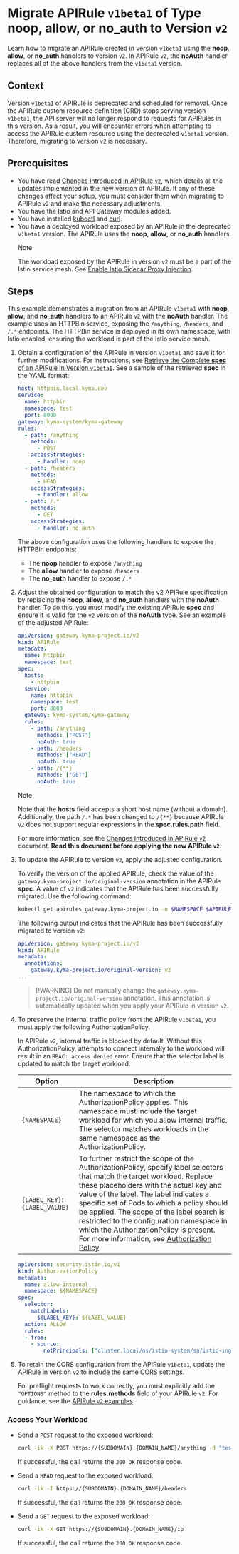 # Migrate APIRule `v1beta1` of Type **noop**, **allow**, or **no_auth** to Version `v2`


Learn how to migrate an APIRule created in version `v1beta1` using the **noop**, **allow**, or **no_auth** handlers to version `v2`. In APIRule `v2`, the **noAuth** handler replaces all of the above handlers from the `v1beta1` version.


## Context 

Version `v1beta1` of APIRule is deprecated and scheduled for removal. Once the APIRule custom resource definition (CRD) stops serving version `v1beta1`, the API server will no longer respond to requests for APIRules in this version. As a result, you will encounter errors when attempting to access the APIRule custom resource using the deprecated `v1beta1` version. Therefore, migrating to version `v2` is necessary.


## Prerequisites

* You have read [Changes Introduced in APIRule `v2`](../custom-resources/apirule/04-70-changes-in-apirule-v2.md), which details all the updates implemented in the new version of APIRule. If any of these changes affect your setup, you must consider them when migrating to APIRule `v2` and make the necessary adjustments.
* You have the Istio and API Gateway modules added.
* You have installed [kubectl](https://kubernetes.io/docs/tasks/tools/#kubectl) and [curl](https://curl.se/).
* You have a deployed workload exposed by an APIRule in the deprecated `v1beta1` version. The APIRule uses the **noop**, **allow**, or **no_auth** handlers.
  > [!NOTE]
  > The workload exposed by the APIRule in version `v2` must be a part of the Istio service mesh. See [Enable Istio Sidecar Proxy Injection](https://kyma-project.io/#/istio/user/tutorials/01-40-enable-sidecar-injection?id=enable-istio-sidecar-proxy-injection).

## Steps

This example demonstrates a migration from an APIRule `v1beta1` with **noop**, **allow**, and **no_auth** handlers to an APIRule `v2` with the **noAuth** handler.
The example uses an HTTPBin service, exposing the `/anything`, `/headers`, and `/.*` endpoints. The HTTPBin service is deployed in its own namespace, with Istio enabled, ensuring the workload is part of the Istio service mesh.

1. Obtain a configuration of the APIRule in version `v1beta1` and save it for further modifications. For instructions, see [Retrieve the Complete **spec** of an APIRule in Version `v1beta1`](./01-81-retrieve-v1beta1-spec.md). See a sample of the retrieved **spec** in the YAML format:
    ```yaml
    host: httpbin.local.kyma.dev
    service:
      name: httpbin
      namespace: test
      port: 8000
    gateway: kyma-system/kyma-gateway
    rules:
      - path: /anything
        methods:
          - POST
        accessStrategies:
          - handler: noop
      - path: /headers
        methods:
          - HEAD
        accessStrategies:
          - handler: allow
      - path: /.*
        methods:
          - GET
        accessStrategies:
          - handler: no_auth
    ```
    The above configuration uses the following handlers to expose the HTTPBin endpoints:
    - The **noop** handler to expose `/anything`
    - The **allow** handler to expose `/headers`
    - The **no_auth** handler to expose `/.*` 

2. Adjust the obtained configuration to match the v2 APIRule specification by replacing the **noop**, **allow**, and **no_auth** handlers with the **noAuth** handler. To do this, you must modify the existing APIRule **spec** and ensure it is valid for the `v2` version of the **noAuth** type. See an example of the adjusted APIRule:
    ```yaml
    apiVersion: gateway.kyma-project.io/v2
    kind: APIRule
    metadata:
      name: httpbin
      namespace: test
    spec:
      hosts:
        - httpbin
      service:
        name: httpbin
        namespace: test
        port: 8000
      gateway: kyma-system/kyma-gateway
      rules:
        - path: /anything
          methods: ["POST"]
          noAuth: true
        - path: /headers
          methods: ["HEAD"]
          noAuth: true      
        - path: /{**}
          methods: ["GET"]
          noAuth: true
    ```
    > [!NOTE] 
    > Note that the **hosts** field accepts a short host name (without a domain). Additionally, the path `/.*` has been changed to `/{**}` because APIRule `v2` does not support regular expressions in the **spec.rules.path** field. 
    >
    > For more information, see the [Changes Introduced in APIRule `v2`](../custom-resources/apirule/04-70-changes-in-apirule-v2.md) document. **Read this document before applying the new APIRule `v2`.**

3. To update the APIRule to version `v2`, apply the adjusted configuration. 

   To verify the version of the applied APIRule, check the value of the `gateway.kyma-project.io/original-version` annotation in the APIRule **spec**. A value of `v2` indicates that the APIRule has been successfully migrated. Use the following command:
    ```bash 
    kubectl get apirules.gateway.kyma-project.io -n $NAMESPACE $APIRULE_NAME -oyaml
    ```
    The following output indicates that the APIRule has been successfully migrated to version `v2`:
    ```yaml
    apiVersion: gateway.kyma-project.io/v2
    kind: APIRule
    metadata:
      annotations:
        gateway.kyma-project.io/original-version: v2
    ...
    ```

    > [!WARNING] Do not manually change the `gateway.kyma-project.io/original-version` annotation. This annotation is automatically updated when you apply your APIRule in version `v2`.

4. To preserve the internal traffic policy from the APIRule `v1beta1`, you must apply the following AuthorizationPolicy. 

   In APIRule `v2`, internal traffic is blocked by default. Without this AuthorizationPolicy, attempts to connect internally to the workload will result in an `RBAC: access denied` error. Ensure that the selector label is updated to match the target workload.

    | Option  | Description  |
    |---|---|
    |`{NAMESPACE}`   | The namespace to which the AuthorizationPolicy applies. This namespace must include the target workload for which you allow internal traffic. The selector matches workloads in the same namespace as the AuthorizationPolicy. |
    |`{LABEL_KEY}`:`{LABEL_VALUE}`  | To further restrict the scope of the AuthorizationPolicy, specify label selectors that match the target workload. Replace these placeholders with the actual key and value of the label. The label indicates a specific set of Pods to which a policy should be applied. The scope of the label search is restricted to the configuration namespace in which the AuthorizationPolicy is present. <br>For more information, see [Authorization Policy](https://istio.io/latest/docs/reference/config/security/authorization-policy/).|

    ```yaml
    apiVersion: security.istio.io/v1
    kind: AuthorizationPolicy
    metadata:
      name: allow-internal
      namespace: ${NAMESPACE}
    spec:
      selector:
        matchLabels:
          ${LABEL_KEY}: ${LABEL_VALUE} 
      action: ALLOW
      rules:
      - from:
        - source:
            notPrincipals: ["cluster.local/ns/istio-system/sa/istio-ingressgateway-service-account"]
    ```

6. To retain the CORS configuration from the APIRule `v1beta1`, update the APIRule in version `v2` to include the same CORS settings. 

   For preflight requests to work correctly, you must explicitly add the `"OPTIONS"` method to the **rules.methods** field of your APIRule `v2`. For guidance, see the [APIRule `v2` examples](../custom-resources/apirule/04-10-apirule-custom-resource.md#sample-custom-resource).

### Access Your Workload

- Send a `POST` request to the exposed workload:

  ```bash
  curl -ik -X POST https://{SUBDOMAIN}.{DOMAIN_NAME}/anything -d "test data"
  ```
  If successful, the call returns the `200 OK` response code.

- Send a `HEAD` request to the exposed workload:

  ```bash
  curl -ik -I https://{SUBDOMAIN}.{DOMAIN_NAME}/headers
  ```
  If successful, the call returns the `200 OK` response code.

- Send a `GET` request to the exposed workload:

  ```bash
  curl -ik -X GET https://{SUBDOMAIN}.{DOMAIN_NAME}/ip
  ```
  If successful, the call returns the `200 OK` response code.

